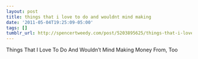 ```yaml
---
layout: post
title: things that i love to do and wouldnt mind making
date: '2011-05-04T19:25:09-05:00'
tags: []
tumblr_url: http://spencertweedy.com/post/5203895625/things-that-i-love-to-do-and-wouldnt-mind-making
---
```

Things That I Love To Do And Wouldn’t Mind Making Money From, Too
